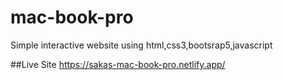 # mac-book-pro

Simple interactive website using html,css3,bootsrap5,javascript

##Live Site
https://sakas-mac-book-pro.netlify.app/
